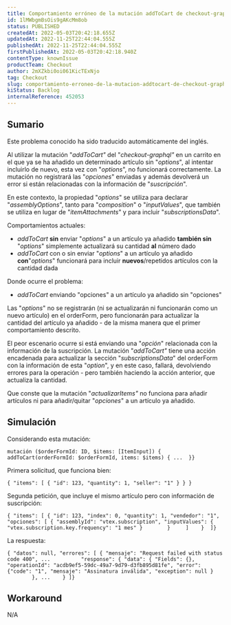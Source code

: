 ```yaml
---
title: Comportamiento erróneo de la mutación addToCart de checkout-graphql al enviar las "opciones" de los artículos ya añadidos
id: 1lMWbgmBsOis9gAKcMm8ob
status: PUBLISHED
createdAt: 2022-05-03T20:42:18.655Z
updatedAt: 2022-11-25T22:44:04.555Z
publishedAt: 2022-11-25T22:44:04.555Z
firstPublishedAt: 2022-05-03T20:42:18.940Z
contentType: knownIssue
productTeam: Checkout
author: 2mXZkbi0oi061KicTExNjo
tag: Checkout
slug: comportamiento-erroneo-de-la-mutacion-addtocart-de-checkout-graphql-al-enviar-las-opciones-de-los-articulos-ya-anadidos
kiStatus: Backlog
internalReference: 452053
---
```


## Sumario

<div class="alert alert-info">
  <p>Este problema conocido ha sido traducido automáticamente del inglés.</p>
</div>

Al utilizar la mutación "_addToCart"_ del "_checkout-graphql"_ en un carrito en el que ya se ha añadido un determinado artículo sin "_options_", al intentar incluirlo de nuevo, esta vez con "_options_", no funcionará correctamente. La mutación no registrará las "_opciones_" enviadas y además devolverá un error si están relacionadas con la información de "_suscripción_".

En este contexto, la propiedad "_options_" se utiliza para declarar "_assemblyOptions_", tanto para "_composition_" o "_inputValues_", que también se utiliza en lugar de "_itemAttachments_" y para incluir "_subscriptionsData_".

Comportamientos actuales:
- _addToCart_ **sin** enviar "_options_" a un artículo ya añadido **también sin** "_options_" simplemente actualizará su cantidad **al** número dado
- _addToCart_ con o sin enviar "_options_" a un artículo ya añadido **con**"_options_" funcionará para incluir **nuevos**/repetidos artículos con la cantidad dada

Donde ocurre el problema:
- _addToCart_ enviando "opciones" a un artículo ya añadido sin "opciones"

Las "_options_" no se registrarán (ni se actualizarán ni funcionarán como un nuevo artículo) en el orderForm, pero funcionarán para actualizar la cantidad del artículo ya añadido - de la misma manera que el primer comportamiento descrito.

El peor escenario ocurre si está enviando una "_opción_" relacionada con la información de la suscripción. La mutación "_addToCart"_ tiene una acción encadenada para actualizar la sección "_subscriptionsData_" del orderForm con la información de esta "_option_", y en este caso, fallará, devolviendo errores para la operación - pero también haciendo la acción anterior, que actualiza la cantidad.

Que conste que la mutación "_actualizarItems"_ no funciona para añadir artículos ni para añadir/quitar "_opciones_" a un artículo ya añadido.


## Simulación


Considerando esta mutación:

    mutación ($orderFormId: ID, $items: [ItemInput]) { addToCart(orderFormId: $orderFormId, items: $items) { ...  }}

Primera solicitud, que funciona bien:

    { "items": [ { "id": 123, "quantity": 1, "seller": "1" } } }

Segunda petición, que incluye el mismo artículo pero con información de suscripción:

    { "items": [ { "id": 123, "index": 0, "quantity": 1, "vendedor": "1", "opciones": [ { "assemblyId": "vtex.subscription", "inputValues": { "vtex.subscription.key.frequency": "1 mes" }        }     ]    }  ]}

La respuesta:

    { "datos": null, "errores": [ { "mensaje": "Request failed with status code 400", ...          "response": { "data": { "Fields": {}, "operationId": "acdb9ef5-59dc-49a7-9d79-d3fb895d81fe", "error": {"code": "1", "mensaje": "Assinatura inválida", "exception": null }            }, ...    } ]}


## Workaround


N/A

